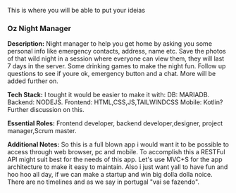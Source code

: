 This is where you will be able to put your ideias

### Oz Night Manager

**Description:** 
Night manager to help you get home by asking you some personal info like emergency contacts, address, name etc. Save the photos of that wild night in a session where everyone can view them, they will last 7 days in the server. Some drinking games to make the night fun. Follow up questions to see if youre ok, emergency button and a chat. More will be added further on.

**Tech Stack:** 
I tought it would be easier to make it with: 
DB: MARIADB.
Backend: NODEJS.
Frontend: HTML,CSS,JS,TAILWINDCSS
Mobile: Kotlin?
Further discussion on this.

**Essential Roles:** 
Frontend developer, backend developer,designer, project manager,Scrum master.

**Additional Notes:** 
So this is a full blown app i would want it to be possible to access through web browser, pc and mobile.
To accomplish this a RESTFul API might suit best for the needs of this app. Let's use MVC+S for the app architecture to make it easy to maintain.
Also i just want yall to have fun and hoo hoo all day, if we can make a startup and win big dolla dolla noice.
There are no timelines and as we say in portugal "vai se fazendo".
